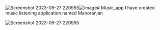 ![Screenshot 2023-09-27 220955](https://github.com/reema2907/Music_app/assets/112660140/996cd632-ff17-4bd8-9ba2-befe5df8baba)![image](https://github.com/reema2907/Music_app/assets/112660140/653d9e85-ae0a-4992-a9ac-8789a643b496)# Music_app
I have created music listening application named Manoranjan

![Screenshot 2023-09-27 220955](https://github.com/reema2907/Music_app/assets/112660140/3a4b7d43-130f-4e18-9f3e-9d37fb7c40da)
